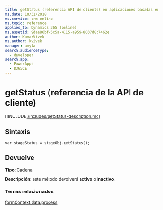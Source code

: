 ```yaml
---
title: getStatus (referencia API de cliente) en aplicaciones basadas en modelos | Microsoft Docs
ms.date: 10/31/2018
ms.service: crm-online
ms.topic: reference
applies_to: Dynamics 365 (online)
ms.assetid: 9dae86bf-5c5a-4115-a959-8037d8c7462e
author: KumarVivek
ms.author: kvivek
manager: amyla
search.audienceType:
  - developer
search.app:
  - PowerApps
  - D365CE
---
```

# <a name="getstatus-client-api-reference"></a>getStatus (referencia de la API de cliente)



[!INCLUDE[./includes/getStatus-description.md](./includes/getStatus-description.md)]

## <a name="syntax"></a>Sintaxis

`var stageStatus = stageObj.getStatus();`

## <a name="returns"></a>Devuelve

**Tipo**: Cadena. 

**Descripción**: este método devolverá **activo** o **inactivo**.

### <a name="related-topics"></a>Temas relacionados
 
[formContext.data.process](../../formContext-data-process.md)